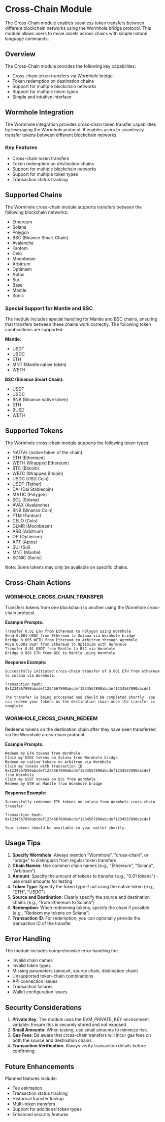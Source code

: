 # Cross-Chain Module

The Cross-Chain module enables seamless token transfers between different blockchain networks using the Wormhole bridge protocol. This module allows users to move assets across chains with simple natural language commands.

## Overview

The Cross-Chain module provides the following key capabilities:

- Cross-chain token transfers via Wormhole bridge
- Token redemption on destination chains
- Support for multiple blockchain networks
- Support for multiple token types
- Simple and intuitive interface

## Wormhole Integration

The Wormhole integration provides cross-chain token transfer capabilities by leveraging the Wormhole protocol. It enables users to seamlessly transfer tokens between different blockchain networks.

### Key Features
- Cross-chain token transfers
- Token redemption on destination chains
- Support for multiple blockchain networks
- Support for multiple token types
- Transaction status tracking

## Supported Chains

The Wormhole cross-chain module supports transfers between the following blockchain networks:

- Ethereum
- Solana
- Polygon
- BSC (Binance Smart Chain)
- Avalanche
- Fantom
- Celo
- Moonbeam
- Arbitrum
- Optimism
- Aptos
- Sui
- Base
- Mantle
- Sonic

### Special Support for Mantle and BSC

The module includes special handling for Mantle and BSC chains, ensuring that transfers between these chains work correctly. The following token combinations are supported:

**Mantle:**
- USDT
- USDC
- ETH
- MNT (Mantle native token)
- WETH

**BSC (Binance Smart Chain):**
- USDT
- USDC
- BNB (Binance native token)
- ETH
- BUSD
- WETH

## Supported Tokens

The Wormhole cross-chain module supports the following token types:

- NATIVE (native token of the chain)
- ETH (Ethereum)
- WETH (Wrapped Ethereum)
- BTC (Bitcoin)
- WBTC (Wrapped Bitcoin)
- USDC (USD Coin)
- USDT (Tether)
- DAI (Dai Stablecoin)
- MATIC (Polygon)
- SOL (Solana)
- AVAX (Avalanche)
- BNB (Binance Coin)
- FTM (Fantom)
- CELO (Celo)
- GLMR (Moonbeam)
- ARB (Arbitrum)
- OP (Optimism)
- APT (Aptos)
- SUI (Sui)
- MNT (Mantle)
- SONIC (Sonic)

Note: Some tokens may only be available on specific chains.

## Cross-Chain Actions

### WORMHOLE_CROSS_CHAIN_TRANSFER

Transfers tokens from one blockchain to another using the Wormhole cross-chain protocol.

**Example Prompts:**
```
Transfer 0.01 ETH from Ethereum to Polygon using Wormhole
Send 0.001 USDC from Ethereum to Solana via Wormhole bridge
Bridge 0.005 WETH from Ethereum to Arbitrum through Wormhole
Move 0.001 USDT from Ethereum to Optimism with Wormhole
Transfer 0.01 USDT from Mantle to BSC via Wormhole
Bridge 0.005 ETH from BSC to Mantle using Wormhole
```

**Response Example:**
```
Successfully initiated cross-chain transfer of 0.001 ETH from ethereum to solana via Wormhole.

Transaction hash: 0x1234567890abcdef1234567890abcdef1234567890abcdef1234567890abcdef

The transfer is being processed and should be completed shortly. You can redeem your tokens on the destination chain once the transfer is complete.
```

### WORMHOLE_CROSS_CHAIN_REDEEM

Redeems tokens on the destination chain after they have been transferred via the Wormhole cross-chain protocol.

**Example Prompts:**
```
Redeem my ETH tokens from Wormhole
Claim my USDC tokens on Solana from Wormhole bridge
Redeem my native tokens on Arbitrum via Wormhole
Claim my tokens with transaction ID 0x1234567890abcdef1234567890abcdef1234567890abcdef1234567890abcdef from Wormhole
Claim my USDT tokens on BSC from Wormhole
Redeem my ETH on Mantle from Wormhole bridge
```

**Response Example:**
```
Successfully redeemed ETH tokens on solana from Wormhole cross-chain transfer.

Transaction hash: 0x1234567890abcdef1234567890abcdef1234567890abcdef1234567890abcdef

Your tokens should be available in your wallet shortly.
```

## Usage Tips

1. **Specify Wormhole**: Always mention "Wormhole", "cross-chain", or "bridge" to distinguish from regular token transfers
2. **Chain Names**: Use common chain names (e.g., "Ethereum", "Solana", "Arbitrum")
3. **Amount**: Specify the amount of tokens to transfer (e.g., "0.01 tokens") - use small amounts for testing
4. **Token Type**: Specify the token type if not using the native token (e.g., "ETH", "USDC")
5. **Source and Destination**: Clearly specify the source and destination chains (e.g., "from Ethereum to Solana")
6. **Redemption**: When redeeming tokens, specify the chain if possible (e.g., "Redeem my tokens on Solana")
7. **Transaction ID**: For redemption, you can optionally provide the transaction ID of the transfer

## Error Handling

The module includes comprehensive error handling for:
- Invalid chain names
- Invalid token types
- Missing parameters (amount, source chain, destination chain)
- Unsupported token-chain combinations
- API connection issues
- Transaction failures
- Wallet configuration issues

## Security Considerations

1. **Private Key**: The module uses the EVM_PRIVATE_KEY environment variable. Ensure this is securely stored and not exposed.
2. **Small Amounts**: When testing, use small amounts to minimize risk.
3. **Gas Fees**: Be aware that cross-chain transfers will incur gas fees on both the source and destination chains.
4. **Transaction Verification**: Always verify transaction details before confirming.

## Future Enhancements

Planned features include:
- Fee estimation
- Transaction status tracking
- Historical transfer lookup
- Multi-token transfers
- Support for additional token types
- Enhanced security features 